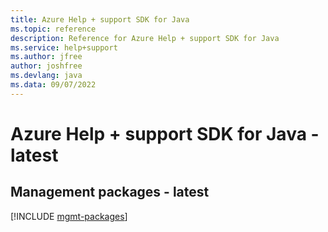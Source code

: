 ```yaml
---
title: Azure Help + support SDK for Java
ms.topic: reference
description: Reference for Azure Help + support SDK for Java
ms.service: help+support
ms.author: jfree
author: joshfree
ms.devlang: java
ms.data: 09/07/2022
---
```

# Azure Help + support SDK for Java - latest

## Management packages - latest
[!INCLUDE [mgmt-packages](help-+-support-mgmt-index.md)]